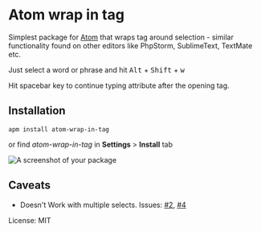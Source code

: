 # Atom wrap in tag

Simplest package for [Atom](https://atom.io/) that wraps tag around selection - similar functionality found on other editors like PhpStorm, SublimeText, TextMate etc.

Just select a word or phrase and hit <kbd>Alt</kbd> + <kbd>Shift</kbd> + <kbd>w</kbd>

Hit spacebar key to continue typing attribute after the opening tag.

## Installation

`apm install atom-wrap-in-tag`

or find _atom-wrap-in-tag_ in **Settings** > **Install** tab

![A screenshot of your package](https://raw.githubusercontent.com/sanusart/atom-wrap-in-tag/master/images/screenshot.gif)

## Caveats

- Doesn't Work with multiple selects. Issues: [#2](https://github.com/sanusart/atom-wrap-in-tag/issues/1), [#4](https://github.com/sanusart/atom-wrap-in-tag/issues/4)

License: MIT
